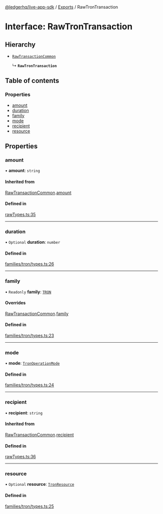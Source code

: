 [@ledgerhq/live-app-sdk](../README.md) / [Exports](../modules.md) / RawTronTransaction

# Interface: RawTronTransaction

## Hierarchy

- [`RawTransactionCommon`](RawTransactionCommon.md)

  ↳ **`RawTronTransaction`**

## Table of contents

### Properties

- [amount](RawTronTransaction.md#amount)
- [duration](RawTronTransaction.md#duration)
- [family](RawTronTransaction.md#family)
- [mode](RawTronTransaction.md#mode)
- [recipient](RawTronTransaction.md#recipient)
- [resource](RawTronTransaction.md#resource)

## Properties

### amount

• **amount**: `string`

#### Inherited from

[RawTransactionCommon](RawTransactionCommon.md).[amount](RawTransactionCommon.md#amount)

#### Defined in

[rawTypes.ts:35](https://github.com/LedgerHQ/live-app-sdk/blob/4366fd9/src/rawTypes.ts#L35)

___

### duration

• `Optional` **duration**: `number`

#### Defined in

[families/tron/types.ts:26](https://github.com/LedgerHQ/live-app-sdk/blob/4366fd9/src/families/tron/types.ts#L26)

___

### family

• `Readonly` **family**: [`TRON`](../enums/FAMILIES.md#tron)

#### Overrides

[RawTransactionCommon](RawTransactionCommon.md).[family](RawTransactionCommon.md#family)

#### Defined in

[families/tron/types.ts:23](https://github.com/LedgerHQ/live-app-sdk/blob/4366fd9/src/families/tron/types.ts#L23)

___

### mode

• **mode**: [`TronOperationMode`](../modules.md#tronoperationmode)

#### Defined in

[families/tron/types.ts:24](https://github.com/LedgerHQ/live-app-sdk/blob/4366fd9/src/families/tron/types.ts#L24)

___

### recipient

• **recipient**: `string`

#### Inherited from

[RawTransactionCommon](RawTransactionCommon.md).[recipient](RawTransactionCommon.md#recipient)

#### Defined in

[rawTypes.ts:36](https://github.com/LedgerHQ/live-app-sdk/blob/4366fd9/src/rawTypes.ts#L36)

___

### resource

• `Optional` **resource**: [`TronResource`](../modules.md#tronresource)

#### Defined in

[families/tron/types.ts:25](https://github.com/LedgerHQ/live-app-sdk/blob/4366fd9/src/families/tron/types.ts#L25)
